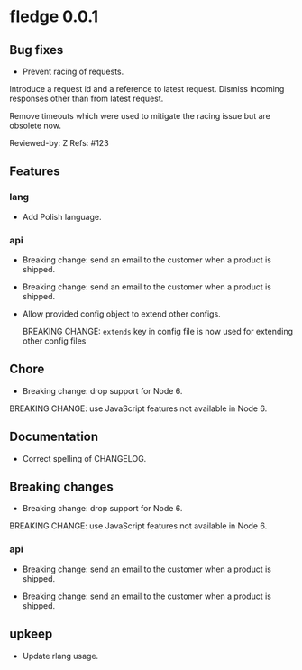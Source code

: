 <!-- NEWS.md is maintained by https://fledge.cynkra.com/, do not edit -->

# fledge 0.0.1

## Bug fixes

- Prevent racing of requests.

Introduce a request id and a reference to latest request. Dismiss
incoming responses other than from latest request.

Remove timeouts which were used to mitigate the racing issue but are
obsolete now.

Reviewed-by: Z Refs: #123

## Features

### lang

- Add Polish language.

### api

- Breaking change: send an email to the customer when a product is
  shipped.

- Breaking change: send an email to the customer when a product is
  shipped.

- Allow provided config object to extend other configs.

  BREAKING CHANGE: `extends` key in config file is now used for
  extending other config files

## Chore

- Breaking change: drop support for Node 6.

BREAKING CHANGE: use JavaScript features not available in Node 6.

## Documentation

- Correct spelling of CHANGELOG.

## Breaking changes

- Breaking change: drop support for Node 6.

BREAKING CHANGE: use JavaScript features not available in Node 6.

### api

- Breaking change: send an email to the customer when a product is
  shipped.

- Breaking change: send an email to the customer when a product is
  shipped.

## upkeep

- Update rlang usage.

